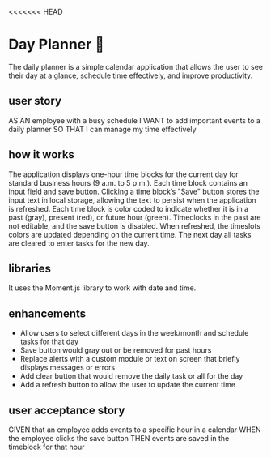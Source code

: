 <<<<<<< HEAD
# Day Planner :ledger:
The daily planner is a simple calendar application that allows the user to see their day at a glance, schedule time effectively, and improve productivity.

## user story
AS AN employee with a busy schedule
I WANT to add important events to a daily planner
SO THAT I can manage my time effectively

## how it works
The application displays one-hour time blocks for the current day for standard business hours (9 a.m. to 5 p.m.). Each time block contains an input field and save button. Clicking a time block’s "Save" button stores the input text in local storage, allowing the text to persist when the application is refreshed. Each time block is color coded to indicate whether it is in a past (gray), present (red), or future hour (green).  Timeclocks in the past are not editable, and the save button is disabled. When refreshed, the timeslots colors are updated depending on the current time. The next day all tasks are cleared to enter tasks for the new day.

## libraries
It uses the Moment.js library to work with date and time.

## enhancements
* Allow users to select different days in the week/month and schedule tasks for that day
* Save button would gray out or be removed for past hours
* Replace alerts with a custom module or text on screen that briefly displays messages or errors 
* Add clear button that would remove the daily task or all for the day
* Add a refresh button to allow the user to update the current time

## user acceptance story
GIVEN that an employee adds events to a specific hour in a calendar 
WHEN the employee clicks the save button
THEN events are saved in the timeblock for that hour


